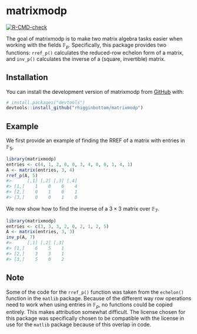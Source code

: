 
<!-- README.md is generated from README.Rmd. Please edit that file -->

# matrixmodp

<!-- badges: start -->

[![R-CMD-check](https://github.com/rhigginbottom/matrixmodp/actions/workflows/R-CMD-check.yaml/badge.svg)](https://github.com/rhigginbottom/matrixmodp/actions/workflows/R-CMD-check.yaml)
<!-- badges: end -->

The goal of matrixmodp is to make two matrix algebra tasks easier when
working with the fields $\mathbb{F}_p$. Specifically, this package
provides two functions: `rref_p()` calculates the reduced-row echelon
form of a matrix, and `inv_p()` calculates the inverse of a (square,
invertible) matrix.

## Installation

You can install the development version of matrixmodp from
[GitHub](https://github.com/) with:

``` r
# install.packages("devtools")
devtools::install_github("rhigginbottom/matrixmodp")
```

## Example

We first provide an example of finding the RREF of a matrix with entries
in $\mathbb{F}_5$.

``` r
library(matrixmodp)
entries <- c(4, 1, 2, 0, 0, 3, 4, 0, 0, 1, 4, 1)
A <- matrix(entries, 3, 4)
rref_p(A, 5)
#>      [,1] [,2] [,3] [,4]
#> [1,]    1    0    0    4
#> [2,]    0    1    0    1
#> [3,]    0    0    1    0
```

We now show how to find the inverse of a $3\times 3$ matrix over
$\mathbb{F}_7$.

``` r
library(matrixmodp)
entries <- c(3, 3, 3, 2, 0, 2, 1, 2, 5)
A <- matrix(entries, 3, 3)
inv_p(A, 7)
#>      [,1] [,2] [,3]
#> [1,]    6    5    1
#> [2,]    3    3    1
#> [3,]    5    0    2
```

## Note

Some of the code for the `rref_p()` function was taken from the
`echelon()` function in the `matlib` package. Because of the different
way row operations need to work when using entries in $\mathbb{F}_p$, no
functions could be copied entirely. This makes attribution somewhat
difficult. The license chosen for this package was specifically chosen
to be compatible with the license in use for the `matlib` package
because of this overlap in code.

